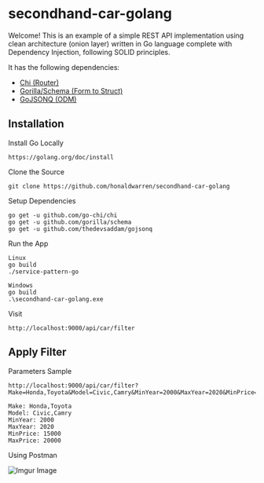 # secondhand-car-golang

Welcome! This is an example of a simple REST API implementation using clean architecture (onion layer) written in Go language complete with Dependency Injection, following SOLID principles.

It has the following dependencies:

 - [Chi (Router)](https://github.com/go-chi/chi)
 - [Gorilla/Schema (Form to Struct)](https://github.com/gorilla/schema)
 - [GoJSONQ (ODM)](https://github.com/thedevsaddam/gojsonq)


**Installation**
-------

Install Go Locally

    https://golang.org/doc/install

Clone the Source

    git clone https://github.com/honaldwarren/secondhand-car-golang

Setup Dependencies

    go get -u github.com/go-chi/chi
    go get -u github.com/gorilla/schema
    go get -u github.com/thedevsaddam/gojsonq
    
Run the App

    Linux
    go build
    ./service-pattern-go
    
    Windows
    go build
    .\secondhand-car-golang.exe


Visit

    http://localhost:9000/api/car/filter


	


**Apply Filter**
-------

Parameters Sample

    http://localhost:9000/api/car/filter?Make=Honda,Toyota&Model=Civic,Camry&MinYear=2000&MaxYear=2020&MinPrice=15000&MaxPrice=20000

    Make: Honda,Toyota
    Model: Civic,Camry
    MinYear: 2000
    MaxYear: 2020
    MinPrice: 15000
    MaxPrice: 20000


Using Postman

![Imgur Image](https://imgur.com/KZwUu2H.jpg)